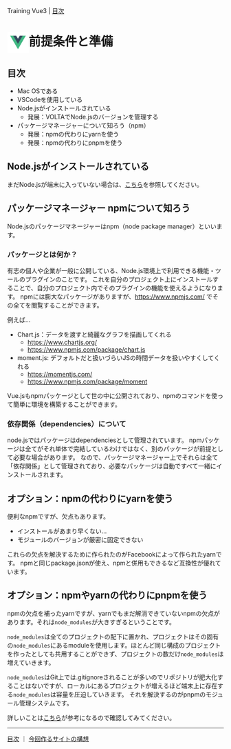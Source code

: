 Training Vue3 | [目次](TOC.md)
# <img src="./img/logo_vue.svg" width="50" height="50" style="vertical-align:middle;">前提条件と準備

## 目次
- Mac OSである
- VSCodeを使用している
- Node.jsがインストールされている
    - 発展：VOLTAでNode.jsのバージョンを管理する
- パッケージマネージャーについて知ろう（npm）
  - 発展：npmの代わりにyarnを使う
  - 発展：npmの代わりにpnpmを使う

## Node.jsがインストールされている
まだNode.jsが端末に入っていない場合は、[こちら]()を参照してください。

## パッケージマネージャー npmについて知ろう
Node.jsのパッケージマネージャーはnpm（node package manager）といいます。

### パッケージとは何か？
有志の個人や企業が一般に公開している、Node.js環境上で利用できる機能・ツールのプラグインのことです。
これを自分のプロジェクト上にインストールすることで、自分のプロジェクト内でそのプラグインの機能を使えるようになります。
npmには膨大なパッケージがありますが、https://www.npmjs.com/ でその全てを閲覧することができます。

例えば...
- Chart.js：データを渡すと綺麗なグラフを描画してくれる
  - https://www.chartjs.org/
  - https://www.npmjs.com/package/chart.js
- moment.js: デフォルトだと扱いづらいJSの時間データを扱いやすくしてくれる
  - https://momentjs.com/
  - https://www.npmjs.com/package/moment

Vue.jsもnpmパッケージとして世の中に公開されており、npmのコマンドを使って簡単に環境を構築することができます。


### 依存関係（dependencies）について
node.jsではパッケージはdependenciesとして管理されています。
npmパッケージは全てがそれ単体で完結しているわけではなく、別のパッケージが前提として必要な場合があります。
なので、パッケージマネージャー上でそれらは全て「依存関係」として管理されており、必要なパッケージは自動ですべて一緒にインストールされます。

## オプション：npmの代わりにyarnを使う
便利なnpmですが、欠点もあります。
- インストールがあまり早くない...
- モジュールのバージョンが厳密に固定できない

これらの欠点を解決するために作られたのがFacebookによって作られたyarnです。
npmと同じpackage.jsonが使え、npmと併用もできるなど互換性が優れています。

## オプション：npmやyarnの代わりにpnpmを使う
npmの欠点を補ったyarnですが、yarnでもまだ解消できていないnpmの欠点があります。それは`node_modules`が大きすぎるということです。

`node_modules`は全てのプロジェクトの配下に置かれ、プロジェクトはその固有の`node_modules`にあるmoduleを使用します。ほとんど同じ構成のプロジェクトを作ったとしても共用することができず、プロジェクトの数だけ`node_modules`は増えていきます。

`node_modules`はGit上では.gitignoreされることが多いのでリポジトリが肥大化することはないですが、ローカルにあるプロジェクトが増えるほど端末上に存在する`node_modules`は容量を圧迫していきます。
それを解決するのがpnpmのモジュール管理システムです。

詳しいことは[こちら](https://zenn.dev/cloud_ace/articles/articlejs-package-manager-pnpm)が参考になるので確認してみてください。
***
[目次](TOC.md) ｜ [今回作るサイトの構想](concept.md)